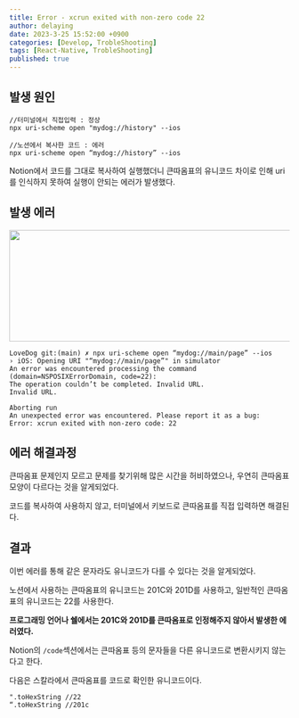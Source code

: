 ```yaml
---
title: Error - xcrun exited with non-zero code 22
author: delaying
date: 2023-3-25 15:52:00 +0900
categories: [Develop, TrobleShooting]
tags: [React-Native, TrobleShooting]
published: true
---
```


## 발생 원인

```
//터미널에서 직접입력 : 정상
npx uri-scheme open "mydog://history" --ios

//노션에서 복사한 코드 : 에러
npx uri-scheme open “mydog://history” --ios
```

Notion에서 코드를 그대로 복사하여 실행했더니 큰따옴표의 유니코드 차이로 인해 uri를 인식하지 못하여 실행이 안되는 에러가 발생했다.

## 발생 에러

<img src="https://user-images.githubusercontent.com/72879145/228152806-c12c53da-550c-40a0-b1d3-65e948a63c80.png" width="600" height="200">

```
LoveDog git:(main) ✗ npx uri-scheme open “mydog://main/page” --ios
› iOS: Opening URI "“mydog://main/page”" in simulator
An error was encountered processing the command (domain=NSPOSIXErrorDomain, code=22):
The operation couldn’t be completed. Invalid URL.
Invalid URL.

Aborting run
An unexpected error was encountered. Please report it as a bug:
Error: xcrun exited with non-zero code: 22
```

## 에러 해결과정

큰따옴표 문제인지 모르고 문제를 찾기위해 많은 시간을 허비하였으나, 우연히 큰따옴표 모양이 다르다는 것을 알게되었다.

코드를 복사하여 사용하지 않고, 터미널에서 키보드로 큰따옴표를 직접 입력하면 해결된다.

## 결과

이번 에러를 통해 같은 문자라도 유니코드가 다를 수 있다는 것을 알게되었다.

노션에서 사용하는 큰따옴표의 유니코드는 201C와 201D를 사용하고, 일반적인 큰따옴표의 유니코드는 22를 사용한다.

**프로그래밍 언어나 쉘에서는 201C와 201D를 큰따옴표로 인정해주지 않아서 발생한 에러였다.**

Notion의 `/code`섹션에서는 큰따옴표 등의 문자들을 다른 유니코드로 변환시키지 않는다고 한다.

다음은 스칼라에서 큰따옴표를 코드로 확인한 유니코드이다.

```
".toHexString //22
“.toHexString //201c
```
